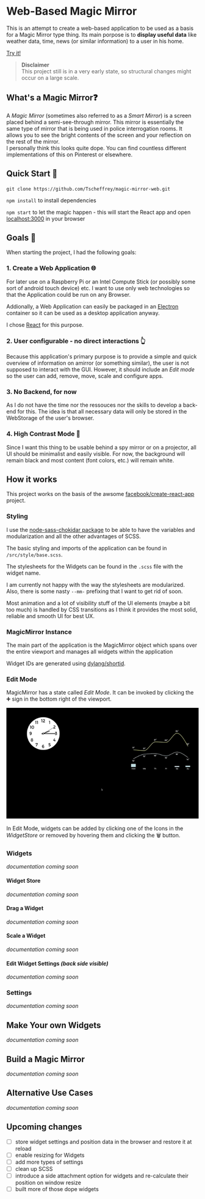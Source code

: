 # Web-Based Magic Mirror

This is an attempt to create a web-based application to be used as a basis for a Magic Mirror type thing. Its main porpose is to **display useful data** like weather data, time, news (or similar information) to a user in his home.

[Try it!](https://magic-mirror.netlify.com/)

>  **Disclaimer**   
> This project still is in a very early state, so structural changes might occur on a large scale.


## What's a Magic Mirror❓

A *Magic Mirror* (sometimes also referred to as a *Smart Mirror*) is a screen placed behind a semi-see-through mirror. This mirror is essentially the same type of mirror that is being used in police interrogation rooms. It allows you to see the bright contents of the screen and your reflection on the rest of the mirror.   
I personally think this looks quite dope. You can find countless different implementations of this on Pinterest or elsewhere.


## Quick Start 🛫

`git clone https://github.com/Tscheffrey/magic-mirror-web.git`

`npm install` to install dependencies

`npm start` to let the magic happen - this will start the React app and open [localhost:3000](http://localhost:3000/) in your browser


## Goals 🏁

When starting the project, I had the following goals:


### 1. Create a Web Application 🌐

For later use  on a Raspberry Pi or an Intel Compute Stick (or possibly some sort of android touch device) etc. I want to use only web technologies so that the Application could be run on any Browser.

Addionally, a Web Application can easily be packaged in an [Electron](https://github.com/electron/electron) container so it can be used as a desktop application anyway.

I chose [React](https://github.com/facebook/react) for this purpose.


### 2. User configurable - no direct interactions 👆

Because this application's primary purpose is to provide a simple and quick overview of information on amirror (or something similar), the user is not supposed to interact with the GUI. However, it should include an *Edit mode* so the user can add, remove, move, scale and configure apps.


### 3. No Backend, for now

As I do not have the time nor the ressouces nor the skills to develop a back-end for this. The idea is that all necessary data will only be stored in the WebStorage of the user's browser.


### 4. High Contrast Mode 🔲

Since I want this thing to be usable behind a spy mirror or on a projector, all UI should be minimalist and easily visible. For now, the background will remain black and most content (font colors, etc.) will remain white.



## How it works

This project works on the basis of the awsome [facebook/create-react-app](https://github.com/facebook/create-react-app) project.


### Styling
I use the [node-sass-chokidar package](https://github.com/michaelwayman/node-sass-chokidar) to be able to have the variables and modularization and all the other advantages of SCSS.

The basic styling and imports of the application can be found in `/src/style/base.scss`.

The stylesheets for the Widgets can be found in the `.scss` file with the widget name.

I am currently not happy with the way the stylesheets are modularized. Also, there is some nasty `--mm-` prefixing that I want to get rid of soon.

Most animation and a lot of visibility stuff of the UI elements (maybe a bit too much) is handled by CSS transitions as I think it provides the most solid, reliable and smooth UI for best UX.


### MagicMirror Instance

The main part of the application is the MagicMirror object which spans over the entire viewport and manages all widgets within the application

Widget IDs are generated using [dylang/shortid](https://github.com/dylang/shortid).


### Edit Mode

MagicMirror has a state called *Edit Mode*. It can be invoked by clicking the ➕ sign in the bottom right of the viewport.

![Edit Mode in action](resources/screen-captures/01_edit-mode.gif)


In Edit Mode, widgets can be added by clicking one of the Icons in the *WidgetStore* or removed by hovering them and clicking the 🗑 button.


### Widgets

*documentation coming soon*


#### Widget Store

*documentation coming soon*


#### Drag a Widget

*documentation coming soon*


#### Scale a Widget

*documentation coming soon*


#### Edit Widget Settings *(back side visible)*

*documentation coming soon*


### Settings

*documentation coming soon*



## Make Your own Widgets

*documentation coming soon*


## Build a Magic Mirror

*documentation coming soon*


## Alternative Use Cases

*documentation coming soon*


## Upcoming changes

- [ ] store widget settings and position data in the browser and restore it at reload
- [ ] enable resizing for Widgets
- [ ] add more types of settings
- [ ] clean up SCSS
- [ ] introduce a side attachment option for widgets and re-calculate their position on window resize
- [ ] built more of those dope widgets